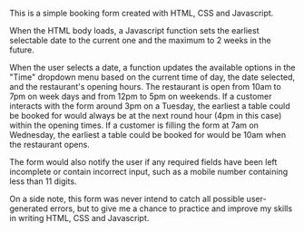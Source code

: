This is a simple booking form created with HTML, CSS and Javascript.

When the HTML body loads, a Javascript function sets the earliest selectable date to the current one and the maximum to 2 weeks in the future.

When the user selects a date, a function updates the available options in the "Time" dropdown menu based on the current time of day, the date selected, and the restaurant's opening hours. The restaurant is open from 10am to 7pm on week days and from 12pm to 5pm on weekends. If a customer interacts with the form around 3pm on a Tuesday, the earliest a table could be booked for would always be at the next round hour (4pm in this case) within the opening times. If a customer is filling the form at 7am on Wednesday, the earliest a table could be booked for would be 10am when the restaurant opens.

The form would also notify the user if any required fields have been left incomplete or contain incorrect input, such as a mobile number containing less than 11 digits.

On a side note, this form was never intend to catch all possible user-generated errors, but to give me a chance to practice and improve my skills in writing HTML, CSS and Javascript.
